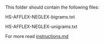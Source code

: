 This folder should contain the following files:

HS-AFFLEX-NEGLEX-bigrams.txt

HS-AFFLEX-NEGLEX-unigrams.txt


For more read [instructions.md](../../../instructions.md)
